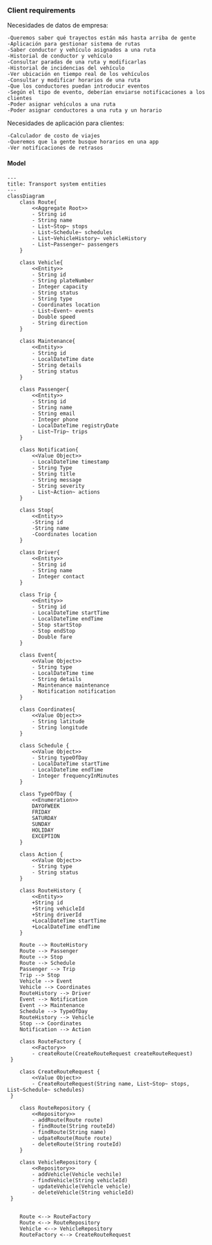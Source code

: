 ### Client requirements

Necesidades de datos de empresa:

    -Queremos saber qué trayectos están más hasta arriba de gente
    -Aplicación para gestionar sistema de rutas
    -Saber conductor y vehículo asignados a una ruta
    -Historial de conductor y vehículo
    -Consultar paradas de una ruta y modificarlas
    -Historial de incidencias del vehículo
    -Ver ubicación en tiempo real de los vehículos
    -Consultar y modificar horarios de una ruta
    -Que los conductores puedan introducir eventos
    -Según el tipo de evento, deberían enviarse notificaciones a los clientes
    -Poder asignar vehículos a una ruta
    -Poder asignar conductores a una ruta y un horario

Necesidades de aplicación para clientes:

    -Calculador de costo de viajes
    -Queremos que la gente busque horarios en una app
    -Ver notificaciones de retrasos





#### Model

```mermaid
---
title: Transport system entities
---
classDiagram
    class Route{
        <<Aggregate Root>>
        - String id
        - String name
        - List~Stop~ stops
        - List~Schedule~ schedules
        - List~VehicleHistory~ vehicleHistory
        - List~Passenger~ passengers
    }
    
    class Vehicle{
        <<Entity>>
        - String id
        - String plateNumber
        - Integer capacity
        - String status
        - String type
        - Coordinates location
        - List~Event~ events
        - Double speed
        - String direction
    }
    
    class Maintenance{
        <<Entity>>
        - String id
        - LocalDateTime date
        - String details
        - String status
    }
    
    class Passenger{
        <<Entity>>
        - String id
        - String name
        - String email
        - Integer phone
        - LocalDateTime registryDate
        - List~Trip~ trips
    }

    class Notification{
        <<Value Object>>
        - LocalDateTime timestamp
        - String Type
        - String title
        - String message
        - String severity
        - List~Action~ actions
    }
    
    class Stop{
        <<Entity>>
        -String id
        -String name
        -Coordinates location
    }
    
    class Driver{
        <<Entity>>
        - String id
        - String name
        - Integer contact
    }
    
    class Trip {
        <<Entity>>
        - String id
        - LocalDateTime startTime
        - LocalDateTime endTime
        - Stop startStop
        - Stop endStop
        - Double fare
    }  
    
    class Event{
        <<Value Object>>
        - String type
        - LocalDateTime time
        - String details
        - Maintenance maintenance
        - Notification notification
    }
    
    class Coordinates{
        <<Value Object>>
        - String latitude
        - String longitude
    }
    
    class Schedule {
        <<Value Object>>
        - String typeOfDay
        - LocalDateTime startTime
        - LocalDateTime endTime
        - Integer frequencyInMinutes
    }  
    
    class TypeOfDay {
        <<Enumeration>>
        DAYOFWEEK
        FRIDAY
        SATURDAY
        SUNDAY
        HOLIDAY
        EXCEPTION
    }  
    
    class Action {
        <<Value Object>>
        - String type
        - String status
    }

    class RouteHistory {
        <<Entity>>
        +String id
        +String vehicleId
        +String driverId
        +LocalDateTime startTime
        +LocalDateTime endTime
    }

    Route --> RouteHistory
    Route --> Passenger
    Route --> Stop
    Route --> Schedule
    Passenger --> Trip
    Trip --> Stop
    Vehicle --> Event
    Vehicle --> Coordinates
    RouteHistory --> Driver
    Event --> Notification
    Event --> Maintenance
    Schedule --> TypeOfDay
    RouteHistory --> Vehicle
    Stop --> Coordinates
    Notification --> Action

    class RouteFactory {
        <<Factory>>
        - createRoute(CreateRouteRequest createRouteRequest)
 }
 
    class CreateRouteRequest {
        <<Value Object>>
        - CreateRouteRequest(String name, List~Stop~ stops, List~Schedule~ schedules)
 }

    class RouteRepository {
        <<Repository>>
        - addRoute(Route route)
        - findRoute(String routeId)
        - findRoute(String name)
        - udpateRoute(Route route)
        - deleteRoute(String routeId)
    }
    
    class VehicleRepository {
        <<Repository>>
        - addVehicle(Vehicle vechile)
        - findVehicle(String vehicleId)
        - updateVehicle(Vehicle vehicle)
        - deleteVehicle(String vehicleId)
 }
    
 
    Route <--> RouteFactory
    Route <--> RouteRepository
    Vehicle <--> VehicleRepository
    RouteFactory <--> CreateRouteRequest



```